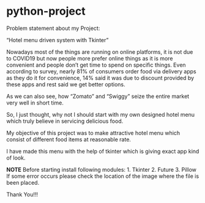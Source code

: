 # python-project
Problem statement about my Project:

“Hotel menu driven system with Tkinter”

Nowadays most of the things are running on online platforms, it is not due to COVID19 but now people more prefer online things as it is more convenient and people don’t get time to spend on specific things. Even according to survey, nearly 81% of consumers order food via delivery apps as they do it for convenience, 14% said it was due to discount provided by these apps and rest said we get better options.

As we can also see, how “Zomato” and “Swiggy” seize the entire market very well in short time. 

So, I just thought, why not I should start with my own designed hotel menu which truly believe in servicing delicious food. 

My objective of this project was to make attractive hotel menu which consist of different food items at reasonable rate. 

I have made this menu with the help of tkinter which is giving exact app kind of look.

************************************************NOTE************************************************
	Before starting install following modules:
	1. Tkinter
	2. Future
	3. Pillow
	If some error occurs please check the location of the image where the file is been placed.



Thank You!!!
